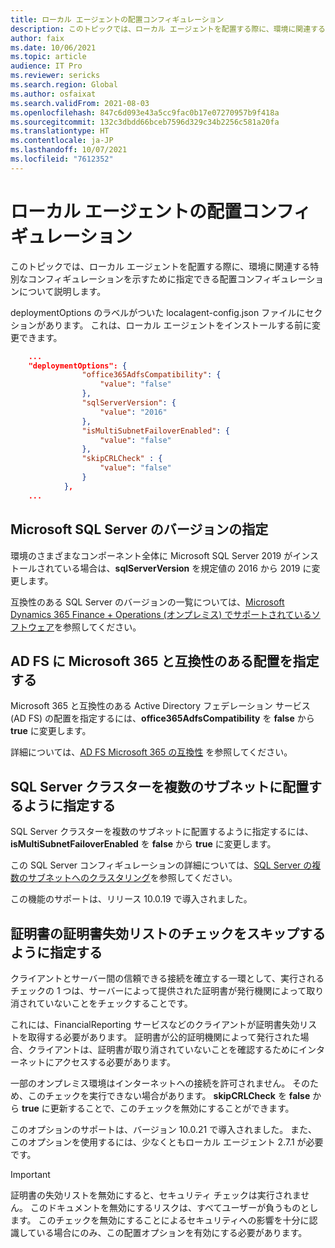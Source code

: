 ```yaml
---
title: ローカル エージェントの配置コンフィギュレーション
description: このトピックでは、ローカル エージェントを配置する際に、環境に関連する特別なコンフィギュレーションを示すために指定できる配置コンフィギュレーションについて説明します。
author: faix
ms.date: 10/06/2021
ms.topic: article
audience: IT Pro
ms.reviewer: sericks
ms.search.region: Global
ms.author: osfaixat
ms.search.validFrom: 2021-08-03
ms.openlocfilehash: 847c6d093e43a5cc9fac0b17e07270957b9f418a
ms.sourcegitcommit: 132c3dbdd66bceb7596d329c34b2256c581a20fa
ms.translationtype: HT
ms.contentlocale: ja-JP
ms.lasthandoff: 10/07/2021
ms.locfileid: "7612352"
---
```

# <a name="deployment-configurations-for-the-local-agent"></a>ローカル エージェントの配置コンフィギュレーション

このトピックでは、ローカル エージェントを配置する際に、環境に関連する特別なコンフィギュレーションを示すために指定できる配置コンフィギュレーションについて説明します。

deploymentOptions のラベルがついた localagent-config.json ファイルにセクションがあります。 これは、ローカル エージェントをインストールする前に変更できます。

```json
    ...
    "deploymentOptions": {
                "office365AdfsCompatibility": {
                    "value": "false"
                },
                "sqlServerVersion": {
                    "value": "2016"
                },
                "isMultiSubnetFailoverEnabled": {
                    "value": "false"
                },
                "skipCRLCheck" : {
                    "value": "false"
                }
            },
    ...
```

## <a name="specify-the-version-of-microsoft-sql-server"></a>Microsoft SQL Server のバージョンの指定

環境のさまざまなコンポーネント全体に Microsoft SQL Server 2019 がインストールされている場合は、**sqlServerVersion** を規定値の 2016 から 2019 に変更します。

互換性のある SQL Server のバージョンの一覧については、[Microsoft Dynamics 365 Finance + Operations (オンプレミス) でサポートされているソフトウェア](./onprem-compatibility.md)を参照してください。

## <a name="specify-that-ad-fs-is-deployed-with-microsoft-365-compatibility"></a>AD FS に Microsoft 365 と互換性のある配置を指定する

Microsoft 365 と互換性のある Active Directory フェデレーション サービス (AD FS) の配置を指定するには、**office365AdfsCompatibility** を **false** から **true** に変更します。

詳細については、[AD FS Microsoft 365 の互換性](./onprem-adfscompatibility.md) を参照してください。

## <a name="specify-that-the-sql-server-cluster-is-deployed-in-multiple-subnets"></a>SQL Server クラスターを複数のサブネットに配置するように指定する

SQL Server クラスターを複数のサブネットに配置するように指定するには、**isMultiSubnetFailoverEnabled** を **false** から **true** に変更します。

この SQL Server コンフィギュレーションの詳細については、[SQL Server の複数のサブネットへのクラスタリング](/sql/sql-server/failover-clusters/windows/sql-server-multi-subnet-clustering-sql-server)を参照してください。

この機能のサポートは、リリース 10.0.19 で導入されました。

## <a name="specify-that-checking-the-certificate-revocation-list-of-a-certificate-should-be-skipped"></a>証明書の証明書失効リストのチェックをスキップするように指定する

クライアントとサーバー間の信頼できる接続を確立する一環として、実行されるチェックの 1 つは、サーバーによって提供された証明書が発行機関によって取り消されていないことをチェックすることです。

これには、FinancialReporting サービスなどのクライアントが証明書失効リストを取得する必要があります。 証明書が公的証明機関によって発行された場合、クライアントは、証明書が取り消されていないことを確認するためにインターネットにアクセスする必要があります。

一部のオンプレミス環境はインターネットへの接続を許可されません。 そのため、このチェックを実行できない場合があります。 **skipCRLCheck** を **false** から **true** に更新することで、このチェックを無効にすることができます。

このオプションのサポートは、バージョン 10.0.21 で導入されました。 また、このオプションを使用するには、少なくともローカル エージェント 2.7.1 が必要です。

> [!IMPORTANT]
> 証明書の失効リストを無効にすると、セキュリティ チェックは実行されません。 このドキュメントを無効にするリスクは、すべてユーザーが負うものとします。 このチェックを無効にすることによるセキュリティへの影響を十分に認識している場合にのみ、この配置オプションを有効にする必要があります。

